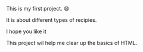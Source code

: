 This is my first project. 😄

It is about different types of recipies.

I hope you like it  

This project wil help me clear up the basics of HTML.